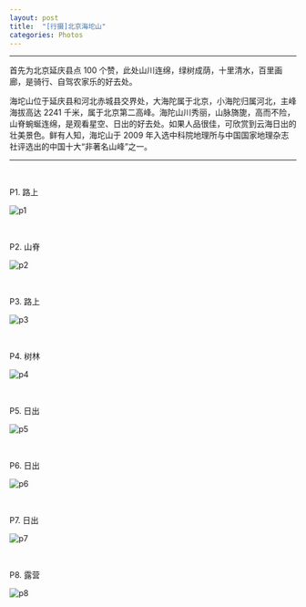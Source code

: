 ```yaml
---
layout: post
title:  "[行摄]北京海坨山"
categories: Photos
---
```


-----------------

首先为北京延庆县点 100 个赞，此处山川连绵，绿树成荫，十里清水，百里画廊，是骑行、自驾农家乐的好去处。

海坨山位于延庆县和河北赤城县交界处，大海陀属于北京，小海陀归属河北，主峰海拔高达 2241 千米，属于北京第二高峰。海陀山川秀丽，山脉旖旎，高而不险，山脊蜿蜒连绵，是观看星空、日出的好去处。如果人品很佳，可欣赏到云海日出的壮美景色。鲜有人知，海坨山于 2009 年入选中科院地理所与中国国家地理杂志社评选出的中国十大“非著名山峰”之一。

-----------------

&nbsp;&nbsp; &nbsp;
&nbsp;&nbsp; &nbsp; 

P1. 路上

![p1](http://7xp2eu.com1.z0.glb.clouddn.com/p1_hts.JPG?imageView2/1/w/800/h/533/q/100)

&nbsp;&nbsp; &nbsp;
&nbsp;&nbsp; &nbsp; 

P2. 山脊

![p2](http://7xp2eu.com1.z0.glb.clouddn.com/p2_hts.JPG?imageView2/1/w/800/h/533/q/100)

&nbsp;&nbsp; &nbsp;
&nbsp;&nbsp; &nbsp;

P3. 路上

![p3](http://7xp2eu.com1.z0.glb.clouddn.com/p3_hts.JPG?imageView2/1/w/800/h/533/q/100)

&nbsp;&nbsp; &nbsp;
&nbsp;&nbsp; &nbsp;

P4. 树林

![p4](http://7xp2eu.com1.z0.glb.clouddn.com/P4_hts.JPG?imageView2/1/w/800/h/533/q/100)

&nbsp;&nbsp; &nbsp;
&nbsp;&nbsp; &nbsp;

P5. 日出

![p5](http://7xp2eu.com1.z0.glb.clouddn.com/P5_hts.JPG?imageView2/1/w/800/h/533/q/100)

&nbsp;&nbsp; &nbsp;
&nbsp;&nbsp; &nbsp;

P6. 日出

![p6](http://7xp2eu.com1.z0.glb.clouddn.com/p6_hts.JPG?imageView2/1/w/800/h/533/q/100)

&nbsp;&nbsp; &nbsp;
&nbsp;&nbsp; &nbsp;

P7. 日出

![p7](http://7xp2eu.com1.z0.glb.clouddn.com/p7_hts.JPG?imageView2/1/w/800/h/533/q/100)

&nbsp;&nbsp; &nbsp;
&nbsp;&nbsp; &nbsp;

P8. 露营

![p8](http://7xp2eu.com1.z0.glb.clouddn.com/p8_hts.JPG?imageView2/1/w/800/h/533/q/100)


